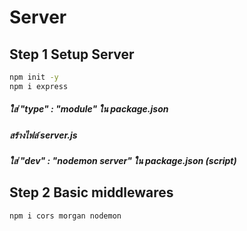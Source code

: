 # Server
## Step 1 Setup Server
```bash
npm init -y
npm i express
```
##### ใส่ "type" : "module" ใน package.json
##### สร้างไฟล์ server.js
##### ใส่ "dev" : "nodemon server" ใน package.json (script)

## Step 2 Basic middlewares
```bash
npm i cors morgan nodemon
```